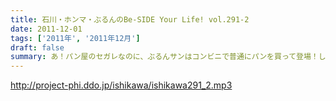 ```yaml
---
title: 石川・ホンマ・ぶるんのBe-SIDE Your Life! vol.291-2
date: 2011-12-01
tags: ['2011年', '2011年12月']
draft: false
summary: あ！パン屋のセガレなのに、ぶるんサンはコンビニで普通にパンを買って登場！しかし、一本目の石川サンの那須への旅路。１２月手前でバイク乗りだったら手袋するのでは・・・普通・・・NAMAE
---
```


http://project-phi.ddo.jp/ishikawa/ishikawa291_2.mp3
